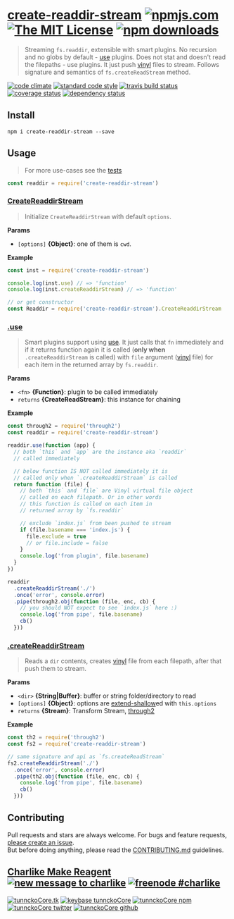 # [create-readdir-stream][author-www-url] [![npmjs.com][npmjs-img]][npmjs-url] [![The MIT License][license-img]][license-url] [![npm downloads][downloads-img]][downloads-url] 

> Streaming `fs.readdir`, extensible with smart plugins. No recursion and no globs by default - [use][] plugins. Does not stat and doesn't read the filepaths - use plugins. It just push [vinyl][] files to stream. Follows signature and semantics of `fs.createReadStream` method.

[![code climate][codeclimate-img]][codeclimate-url] [![standard code style][standard-img]][standard-url] [![travis build status][travis-img]][travis-url] [![coverage status][coveralls-img]][coveralls-url] [![dependency status][david-img]][david-url]

## Install

```
npm i create-readdir-stream --save
```

## Usage
> For more use-cases see the [tests](./test.js)

```js
const readdir = require('create-readdir-stream')
```

### [CreateReaddirStream](index.js#L32)
> Initialize `CreateReaddirStream` with default `options`.

**Params**

* `[options]` **{Object}**: one of them is `cwd`.    

**Example**

```js
const inst = require('create-readdir-stream')

console.log(inst.use) // => 'function'
console.log(inst.createReaddirStream) // => 'function'

// or get constructor
const Readdir = require('create-readdir-stream').CreateReaddirStream
```

### [.use](index.js#L118)
> Smart plugins support using [use][]. It just calls that `fn` immediately and if it returns function again it is called (**only when** `.createReaddirStream` is called) with `file` argument ([vinyl][] file) for each item in the returned array by `fs.readdir`.

**Params**

* `<fn>` **{Function}**: plugin to be called immediately    
* `returns` **{CreateReadStream}**: this instance for chaining  

**Example**

```js
const through2 = require('through2')
const readdir = require('create-readdir-stream')

readdir.use(function (app) {
  // both `this` and `app` are the instance aka `readdir`
  // called immediately

  // below function IS NOT called immediately it is
  // called only when `.createReaddirStream` is called
  return function (file) {
    // both `this` and `file` are Vinyl virtual file object
    // called on each filepath. Or in other words
    // this function is called on each item in
    // returned array by `fs.readdir`

    // exclude `index.js` from been pushed to stream
    if (file.basename === 'index.js') {
      file.exclude = true
      // or file.include = false
    }
    console.log('from plugin', file.basename)
  }
})

readdir
  .createReaddirStream('./')
  .once('error', console.error)
  .pipe(through2.obj(function (file, enc, cb) {
    // you should NOT expect to see `index.js` here :)
    console.log('from pipe', file.basename)
    cb()
  }))
```

### [.createReaddirStream](index.js#L144)
> Reads a `dir` contents, creates [vinyl][] file from each filepath, after that push them to stream.

**Params**

* `<dir>` **{String|Buffer}**: buffer or string folder/directory to read    
* `[options]` **{Object}**: options are [extend-shallow][]ed with `this.options`    
* `returns` **{Stream}**: Transform Stream, [through2][]  

**Example**

```js
const th2 = require('through2')
const fs2 = require('create-readdir-stream')

// same signature and api as `fs.createReadStream`
fs2.createReaddirStream('./')
  .once('error', console.error)
  .pipe(th2.obj(function (file, enc, cb) {
    console.log('from pipe', file.basename)
    cb()
  }))
```

## Contributing
Pull requests and stars are always welcome. For bugs and feature requests, [please create an issue](https://github.com/tunnckoCore/create-readdir-stream/issues/new).  
But before doing anything, please read the [CONTRIBUTING.md](./CONTRIBUTING.md) guidelines.

## [Charlike Make Reagent](http://j.mp/1stW47C) [![new message to charlike][new-message-img]][new-message-url] [![freenode #charlike][freenode-img]][freenode-url]

[![tunnckoCore.tk][author-www-img]][author-www-url] [![keybase tunnckoCore][keybase-img]][keybase-url] [![tunnckoCore npm][author-npm-img]][author-npm-url] [![tunnckoCore twitter][author-twitter-img]][author-twitter-url] [![tunnckoCore github][author-github-img]][author-github-url]

[micromatch]: https://github.com/jonschlinkert/micromatch
[through2]: https://github.com/rvagg/through2
[use]: https://github.com/jonschlinkert/use
[vinyl]: https://github.com/gulpjs/vinyl

[npmjs-url]: https://www.npmjs.com/package/create-readdir-stream
[npmjs-img]: https://img.shields.io/npm/v/create-readdir-stream.svg?label=create-readdir-stream

[license-url]: https://github.com/tunnckoCore/create-readdir-stream/blob/master/LICENSE
[license-img]: https://img.shields.io/npm/l/create-readdir-stream.svg

[downloads-url]: https://www.npmjs.com/package/create-readdir-stream
[downloads-img]: https://img.shields.io/npm/dm/create-readdir-stream.svg

[codeclimate-url]: https://codeclimate.com/github/tunnckoCore/create-readdir-stream
[codeclimate-img]: https://img.shields.io/codeclimate/github/tunnckoCore/create-readdir-stream.svg

[travis-url]: https://travis-ci.org/tunnckoCore/create-readdir-stream
[travis-img]: https://img.shields.io/travis/tunnckoCore/create-readdir-stream/master.svg

[coveralls-url]: https://coveralls.io/r/tunnckoCore/create-readdir-stream
[coveralls-img]: https://img.shields.io/coveralls/tunnckoCore/create-readdir-stream.svg

[david-url]: https://david-dm.org/tunnckoCore/create-readdir-stream
[david-img]: https://img.shields.io/david/tunnckoCore/create-readdir-stream.svg

[standard-url]: https://github.com/feross/standard
[standard-img]: https://img.shields.io/badge/code%20style-standard-brightgreen.svg

[author-www-url]: http://www.tunnckocore.tk
[author-www-img]: https://img.shields.io/badge/www-tunnckocore.tk-fe7d37.svg

[keybase-url]: https://keybase.io/tunnckocore
[keybase-img]: https://img.shields.io/badge/keybase-tunnckocore-8a7967.svg

[author-npm-url]: https://www.npmjs.com/~tunnckocore
[author-npm-img]: https://img.shields.io/badge/npm-~tunnckocore-cb3837.svg

[author-twitter-url]: https://twitter.com/tunnckoCore
[author-twitter-img]: https://img.shields.io/badge/twitter-@tunnckoCore-55acee.svg

[author-github-url]: https://github.com/tunnckoCore
[author-github-img]: https://img.shields.io/badge/github-@tunnckoCore-4183c4.svg

[freenode-url]: http://webchat.freenode.net/?channels=charlike
[freenode-img]: https://img.shields.io/badge/freenode-%23charlike-5654a4.svg

[new-message-url]: https://github.com/tunnckoCore/ama
[new-message-img]: https://img.shields.io/badge/ask%20me-anything-green.svg

[extend-shallow]: https://github.com/jonschlinkert/extend-shallow